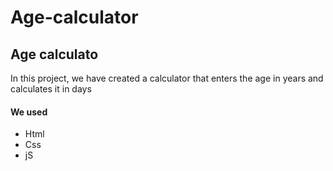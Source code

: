 # Age-calculator

<h2>Age calculato</h2>
<p>In this project, we have created a calculator that enters the age in years and calculates it in days</p>
<h4>We used</h4>
<ul>
  <li>Html</li>
  <li>Css</li>
  <li>jS</li>
</ul>
